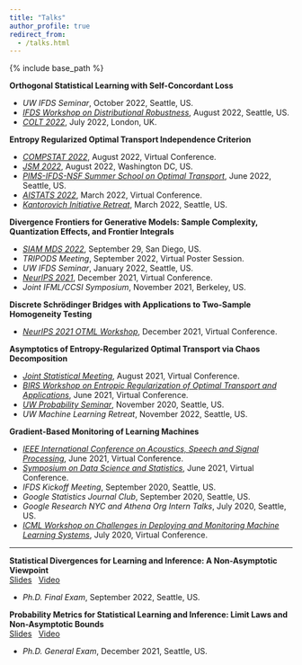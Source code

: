 ```yaml
---
title: "Talks"
author_profile: true
redirect_from:
  - /talks.html
---
```


{% include base_path %}

<!-- Leave two spaces at the end -->

**Orthogonal Statistical Learning with Self-Concordant Loss**  
* *UW IFDS Seminar*, October 2022, Seattle, US.
* [*IFDS Workshop on Distributional Robustness*](https://ifds-tripods.github.io/drds-workshop-2022/#schedule), August 2022, Seattle, US.
* [*COLT 2022*](http://learningtheory.org/colt2022/), July 2022, London, UK.  

**Entropy Regularized Optimal Transport Independence Criterion**  
* [*COMPSTAT 2022*](http://www.compstat2022.org/fullprogramme.php), August 2022, Virtual Conference.
* [*JSM 2022*](https://ww2.amstat.org/meetings/jsm/2022/onlineprogram/ActivityDetails.cfm?SessionID=223306), August 2022, Washington DC, US.
* [*PIMS-IFDS-NSF Summer School on Optimal Transport*](https://kantorovich.org/event/2022-optimal-transport-summer-school/schedule/), June 2022, Seattle, US.
* [*AISTATS 2022*](http://aistats.org/aistats2022/), March 2022, Virtual Conference.
* [*Kantorovich Initiative Retreat*](https://kantorovich.org/event/ki-retreat-2022/), March 2022, Seattle, US.  

**Divergence Frontiers for Generative Models: Sample Complexity, Quantization Effects, and Frontier Integrals**  
* [*SIAM MDS 2022*](https://meetings.siam.org/sess/dsp_programsess.cfm?SESSIONCODE=75087), September 29, San Diego, US.
* *TRIPODS Meeting*, September 2022, Virtual Poster Session.
* *UW IFDS Seminar*, January 2022, Seattle, US.
* [*NeurIPS 2021*](https://nips.cc/Conferences/2021), December 2021, Virtual Conference.
* *Joint IFML/CCSI Symposium*, November 2021, Berkeley, US.  

**Discrete Schrödinger Bridges with Applications to Two-Sample Homogeneity Testing**  
* [*NeurIPS 2021 OTML Workshop*](https://otml2021.github.io/), December 2021, Virtual Conference.  

**Asymptotics of Entropy-Regularized Optimal Transport via Chaos Decomposition**  
* [*Joint Statistical Meeting*](https://ww2.amstat.org/meetings/jsm/2021/), August 2021, Virtual Conference.
* [*BIRS Workshop on Entropic Regularization of Optimal Transport and Applications*](http://www.birs.ca/events/2021/5-day-workshops/21w5120), June 2021, Virtual Conference.
* [*UW Probability Seminar*](https://math.washington.edu/events/2020-11-23/asymptotics-entropy-regularized-optimal-transport-chaos-decomposition), November 2020, Seattle, US.
* *UW Machine Learning Retreat*, November 2022, Seattle, US.  

**Gradient-Based Monitoring of Learning Machines**  
* [*IEEE International Conference on Acoustics, Speech and Signal Processing*](https://2021.ieeeicassp.org/), June 2021, Virtual Conference.
* [*Symposium on Data Science and Statistics*](https://ww2.amstat.org/meetings/sdss/2021/), June 2021, Virtual Conference.
* *IFDS Kickoff Meeting*, September 2020, Seattle, US.
* *Google Statistics Journal Club*, September 2020, Seattle, US.
* *Google Research NYC and Athena Org Intern Talks*, July 2020, Seattle, US.
* [*ICML Workshop on Challenges in Deploying and Monitoring Machine Learning Systems*](https://slideslive.com/38931677/gradientbased-monitoring-of-learning-machines?ref=account-folder-55868-folders), July 2020, Virtual Conference.

---

**Statistical Divergences for Learning and Inference: A Non-Asymptotic Viewpoint**  
[Slides](/files/final.pdf) &nbsp;
[Video](https://sites.stat.washington.edu/people/liu16/video/private/final.mp4) &nbsp;  
* *Ph.D. Final Exam*, September 2022, Seattle, US.  

**Probability Metrics for Statistical Learning and Inference: Limit Laws and Non-Asymptotic Bounds**  
[Slides](/files/general.pdf) &nbsp;
[Video](https://sites.stat.washington.edu/people/liu16/video/private/final.mp4) &nbsp;  
* *Ph.D. General Exam*, December 2021, Seattle, US.
